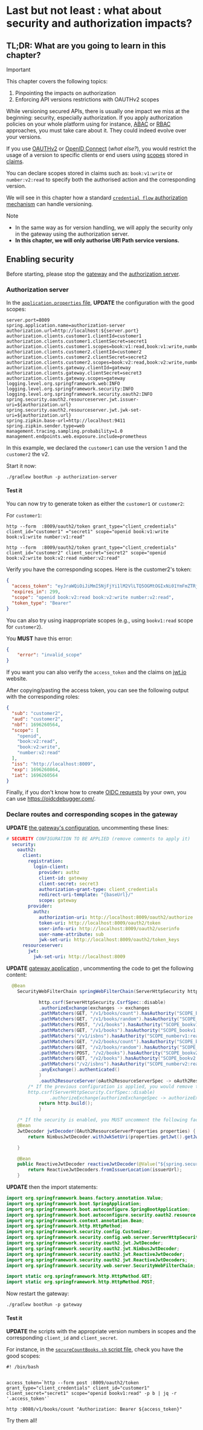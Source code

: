 # Last but not least : what about security and authorization impacts?

## TL;DR: What are you going to learn in this chapter?

> [!IMPORTANT]
> This chapter covers the following topics:
> 1. Pinpointing the impacts on authorization
> 2. Enforcing API versions restrictions with OAUTHv2 scopes
>

While versioning secured APIs, there is usually one impact we miss at the beginning: security, especially authorization.
If you apply authorization policies on your whole platform using for instance, [ABAC](https://en.wikipedia.org/wiki/Attribute-based_access_control) or [RBAC](https://en.wikipedia.org/wiki/Role-based_access_control) approaches, you must take care about it.
They could indeed evolve over your versions.

If you use [OAUTHv2](https://www.rfc-editor.org/rfc/rfc6749.html) or [OpenID Connect](https://openid.net/specs/openid-connect-core-1_0.html) (_what else?_), you would restrict the usage of a version to specific clients or end users using [scopes](https://auth0.com/docs/get-started/apis/scopes) stored in [claims](https://auth0.com/docs/secure/tokens/json-web-tokens/json-web-token-claims).

You can declare scopes stored in claims such as: ``book:v1:write`` or ``number:v2:read`` to specify both the authorised
action and the corresponding version.

We will see in this chapter how a standard [``credential flow`` authorization mechanism](https://www.rfc-editor.org/rfc/rfc6749#section-4.4) can handle versioning.

> [!NOTE]
> * In the same way as for version handling, we will apply the security only in the gateway using the authorization server.
> * **In this chapter, we will only authorise URI Path service versions.**

## Enabling security

Before starting, please stop the [gateway](../gateway) and the [authorization server](../authorization-server).

### Authorization server

In the [``application.properties`` file](../authorization-server/src/main/resources/application.properties), **UPDATE** the configuration with the good scopes:

```properties
server.port=8009
spring.application.name=authorization-server
authorization.url=http://localhost:${server.port}
authorization.clients.customer1.clientId=customer1
authorization.clients.customer1.clientSecret=secret1
authorization.clients.customer1.scopes=book:v1:read,book:v1:write,number:v1:read
authorization.clients.customer2.clientId=customer2
authorization.clients.customer2.clientSecret=secret2
authorization.clients.customer2.scopes=book:v2:read,book:v2:write,number:v2:read
authorization.clients.gateway.clientId=gateway
authorization.clients.gateway.clientSecret=secret3
authorization.clients.gateway.scopes=gateway
logging.level.org.springframework.web:INFO
logging.level.org.springframework.security:INFO
logging.level.org.springframework.security.oauth2:INFO
spring.security.oauth2.resourceserver.jwt.issuer-uri=${authorization.url}
spring.security.oauth2.resourceserver.jwt.jwk-set-uri=${authorization.url}
spring.zipkin.base-url=http://localhost:9411
spring.zipkin.sender.type=web
management.tracing.sampling.probability=1.0
management.endpoints.web.exposure.include=prometheus
```

In this example, we declared the ``customer1`` can use the version 1 and the ``customer2`` the v2.

Start it now:

```jshelllanguage
./gradlew bootRun -p authorization-server
```

#### Test it

You can now try to generate token as either the ``customer1`` or ``customer2``:

For ``customer1``:

```jshelllanguage
http --form  :8009/oauth2/token grant_type="client_credentials" client_id="customer1" ="secret1" scope="openid book:v1:write book:v1:write number:v1:read"
```

```jshelllanguage
http --form  :8009/oauth2/token grant_type="client_credentials" client_id="customer2" client_secret="secret2" scope="openid book:v2:write book:v2:read number:v2:read"
```

Verify you have the corresponding scopes.
Here is the customer2's token:

```json
{
  "access_token": "eyJraWQiOiJiMmI5NjFjYi1lM2VlLTQ5OGMtOGIxNi01YmFmZTRjYzZmOWEiLCJhbGciOiJSUzI1NiJ9.eyJzdWIiOiJjdXN0b21lcjIiLCJhdWQiOiJjdXN0b21lcjIiLCJuYmYiOjE2OTYyNjA1NjQsInNjb3BlIjpbIm9wZW5pZCIsImJvb2s6djI6cmVhZCIsImJvb2s6djI6d3JpdGUiLCJudW1iZXI6djI6cmVhZCJdLCJpc3MiOiJodHRwOi8vbG9jYWxob3N0OjgwMDkiLCJleHAiOjE2OTYyNjA4NjQsImlhdCI6MTY5NjI2MDU2NH0.bC-2X4Zfz7TRPZ45zPhhKVPpOg6rZH0FSskL8Z7cIq-iAUiSwoSK60kUKcgEKVgjlfZfBge2B0yvSExCM16Bf_7HhbKppbUjLJ7dO3to_oh1TJVdpdG54l_2hIRI3SGFVxaKk9NpkXbiPq4-nT2HdVbrtd6JlB0R0ticKqhjOJElosA7jGQ-YoCVSJxpdrlcahI-1I0kX_0vqD_iN58XU-saqGG3cG9hG-NjR_NCj5DYG4AEUWu-wFQlRrG8IBwJJmlS3ibM-uVU9jG2mLNrJsCMTJccVnoQ9J17T3L5twEyXg511qlCyqJFvDXSg03pxPFYxex_Yz1GpIcvjnyn_A",
  "expires_in": 299,
  "scope": "openid book:v2:read book:v2:write number:v2:read",
  "token_type": "Bearer"
}

```

You can also try using inappropriate scopes (e.g., using ``bookv1:read`` scope for ``customer2``).

You **MUST** have this error:

```json
{
    "error": "invalid_scope"
}

```

If you want you can also verify the ``access_token`` and the claims on [jwt.io](https://jwt.io/) website.

After copying/pasting the access token, you can see the following output with the corresponding roles:

```json
{
  "sub": "customer2",
  "aud": "customer2",
  "nbf": 1696260564,
  "scope": [
    "openid",
    "book:v2:read",
    "book:v2:write",
    "number:v2:read"
  ],
  "iss": "http://localhost:8009",
  "exp": 1696260864,
  "iat": 1696260564
}
```

Finally, if you don't know how to create [OIDC requests](https://openid.net/developers/how-connect-works/) by your own, you can use https://oidcdebugger.com/.

### Declare routes and corresponding scopes in the gateway

**UPDATE** [the gateway's configuration](../gateway/src/main/resources/application.yml), uncommenting these lines:

```yaml
# SECURITY CONFIGURATION TO BE APPLIED (remove comments to apply it)
  security:
    oauth2:
      client:
        registration:
          login-client:
            provider: authz
            client-id: gateway
            client-secret: secret3
            authorization-grant-type: client_credentials
            redirect-uri-template: "{baseUrl}/"
            scope: gateway
        provider:
          authz:
            authorization-uri: http://localhost:8009/oauth2/authorize
            token-uri: http://localhost:8009/oauth2/token
            user-info-uri: http://localhost:8009/oauth2/userinfo
            user-name-attribute: sub
            jwk-set-uri: http://localhost:8009/oauth2/token_keys
      resourceserver:
        jwt:
          jwk-set-uri: http://localhost:8009
```

**UPDATE** [gateway application](../gateway/src/main/java/info/touret/bookstore/spring/gateway/GatewayApplication.java) , uncommenting the code to get the following content:

```java
  @Bean
    SecurityWebFilterChain springWebFilterChain(ServerHttpSecurity http) {

            http.csrf(ServerHttpSecurity.CsrfSpec::disable)
            .authorizeExchange(exchanges -> exchanges
            .pathMatchers(GET, "/v1/books/count").hasAuthority("SCOPE_bookv1:read")
            .pathMatchers(GET, "/v1/books/random").hasAuthority("SCOPE_bookv1:read")
            .pathMatchers(POST, "/v1/books").hasAuthority("SCOPE_bookv1:write")
            .pathMatchers(GET, "/v1/books").hasAuthority("SCOPE_bookv1:read")
            .pathMatchers("/v1/isbns").hasAuthority("SCOPE_numberv1:read")
            .pathMatchers(GET, "/v2/books/count").hasAuthority("SCOPE_bookv2:read")
            .pathMatchers(GET, "/v2/books/random").hasAuthority("SCOPE_bookv2:read")
            .pathMatchers(POST, "/v2/books").hasAuthority("SCOPE_bookv2:write")
            .pathMatchers(GET, "/v2/books").hasAuthority("SCOPE_bookv2:read")
            .pathMatchers("/v2/isbns").hasAuthority("SCOPE_numberv2:read")
            .anyExchange().authenticated()
            )
            .oauth2ResourceServer(oAuth2ResourceServerSpec -> oAuth2ResourceServerSpec.jwt(Customizer.withDefaults()));
        /* If the previous configuration is applied, you would remove this following line (and the other way around)
        http.csrf(ServerHttpSecurity.CsrfSpec::disable)
                .authorizeExchange(authorizeExchangeSpec -> authorizeExchangeSpec.anyExchange().permitAll());*/
            return http.build();
            }

    /* If the security is enabled, you MUST uncomment the following factories */
    @Bean
    JwtDecoder jwtDecoder(OAuth2ResourceServerProperties properties) {
        return NimbusJwtDecoder.withJwkSetUri(properties.getJwt().getJwkSetUri()).build();

    }

    @Bean
    public ReactiveJwtDecoder reactiveJwtDecoder(@Value("${spring.security.oauth2.resourceserver.jwt.jwk-set-uri}") String issuerUrl) {
        return ReactiveJwtDecoders.fromIssuerLocation(issuerUrl);
    }
```

**UPDATE** then the import statements:

```java
import org.springframework.beans.factory.annotation.Value;
import org.springframework.boot.SpringApplication;
import org.springframework.boot.autoconfigure.SpringBootApplication;
import org.springframework.boot.autoconfigure.security.oauth2.resource.OAuth2ResourceServerProperties;
import org.springframework.context.annotation.Bean;
import org.springframework.http.HttpMethod;
import org.springframework.security.config.Customizer;
import org.springframework.security.config.web.server.ServerHttpSecurity;
import org.springframework.security.oauth2.jwt.JwtDecoder;
import org.springframework.security.oauth2.jwt.NimbusJwtDecoder;
import org.springframework.security.oauth2.jwt.ReactiveJwtDecoder;
import org.springframework.security.oauth2.jwt.ReactiveJwtDecoders;
import org.springframework.security.web.server.SecurityWebFilterChain;

import static org.springframework.http.HttpMethod.GET;
import static org.springframework.http.HttpMethod.POST;

```

Now restart the gateway:

```jshelllanguage
./gradlew bootRun -p gateway
```

#### Test it

**UPDATE** the scripts with the appropriate version numbers in scopes and the corresponding ``client_id`` and ``client_secret``.

For instance, in the [``secureCountBooks.sh`` script file](../bin/secureCountBooks.sh), check you have the good scopes:

```jshelllanguage
#! /bin/bash


access_token=`http --form post :8009/oauth2/token grant_type="client_credentials" client_id="customer1" client_secret="secret1" scope="openid bookv1:read" -p b | jq -r '.access_token'`

http :8080/v1/books/count "Authorization: Bearer ${access_token}"

```

Try them all!

